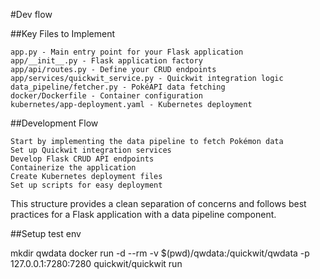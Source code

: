 #Dev flow

##Key Files to Implement

    app.py - Main entry point for your Flask application
    app/__init__.py - Flask application factory
    app/api/routes.py - Define your CRUD endpoints
    app/services/quickwit_service.py - Quickwit integration logic
    data_pipeline/fetcher.py - PokéAPI data fetching
    docker/Dockerfile - Container configuration
    kubernetes/app-deployment.yaml - Kubernetes deployment

##Development Flow

    Start by implementing the data pipeline to fetch Pokémon data
    Set up Quickwit integration services
    Develop Flask CRUD API endpoints
    Containerize the application
    Create Kubernetes deployment files
    Set up scripts for easy deployment

This structure provides a clean separation of concerns and follows best practices for a Flask
application with a data pipeline component.



##Setup test env

mkdir qwdata
docker run -d --rm -v $(pwd)/qwdata:/quickwit/qwdata -p 127.0.0.1:7280:7280 quickwit/quickwit run
